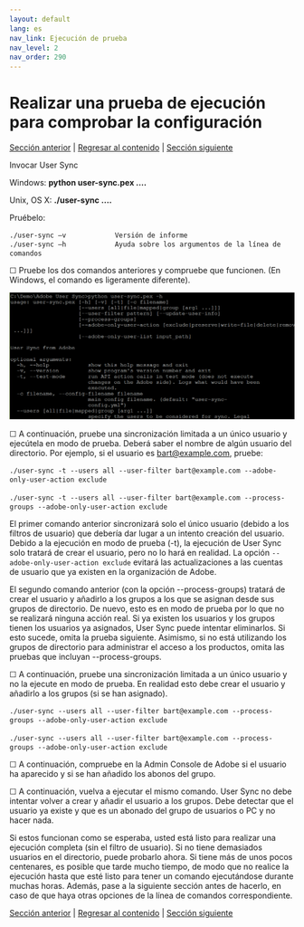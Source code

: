 ```yaml
---
layout: default
lang: es
nav_link: Ejecución de prueba
nav_level: 2
nav_order: 290
---
```


# Realizar una prueba de ejecución para comprobar la configuración

[Sección anterior](setup_config_files.md) \| [Regresar al contenido](index.md) \| [Sección siguiente](monitoring.md)

Invocar User Sync

Windows:      **python user-sync.pex ….**

Unix, OS X:     **./user-sync ….**


Pruébelo:

	./user-sync –v            Versión de informe
	./user-sync –h            Ayuda sobre los argumentos de la línea de comandos

&#9744; Pruebe los dos comandos anteriores y compruebe que funcionen. (En Windows, el comando es ligeramente diferente).


![img](images/test_run_screen.png)

&#9744; A continuación, pruebe una sincronización limitada a un único usuario y ejecútela en modo de prueba. Deberá saber el nombre de algún usuario del directorio. Por ejemplo, si el usuario es bart@example.com, pruebe:


	./user-sync -t --users all --user-filter bart@example.com --adobe-only-user-action exclude

	./user-sync -t --users all --user-filter bart@example.com --process-groups --adobe-only-user-action exclude

El primer comando anterior sincronizará solo el único usuario (debido a los filtros de usuario) que debería dar lugar a un intento creación del usuario. Debido a la ejecución en modo de prueba (-t), la ejecución de User Sync solo tratará de crear el usuario, pero no lo hará en realidad. La opción `--adobe-only-user-action exclude` evitará las actualizaciones a las cuentas de usuario que ya existen en la organización de Adobe.

El segundo comando anterior (con la opción --process-groups) tratará de crear el usuario y añadirlo a los grupos a los que se asignan desde sus grupos de directorio. De nuevo, esto es en modo de prueba por lo que no se realizará ninguna acción real. Si ya existen los usuarios y los grupos tienen los usuarios ya asignados, User Sync puede intentar eliminarlos. Si esto sucede, omita la prueba siguiente. Asimismo, si no está utilizando los grupos de directorio para administrar el acceso a los productos, omita las pruebas que incluyan --process-groups.

&#9744; A continuación, pruebe una sincronización limitada a un único usuario y no la ejecute en modo de prueba. En realidad esto debe crear el usuario y añadirlo a los grupos (si se han asignado). 

	./user-sync --users all --user-filter bart@example.com --process-groups --adobe-only-user-action exclude

	./user-sync --users all --user-filter bart@example.com --process-groups --adobe-only-user-action exclude

&#9744; A continuación, compruebe en la Admin Console de Adobe si el usuario ha aparecido y si se han añadido los abonos del grupo.

&#9744; A continuación, vuelva a ejecutar el mismo comando. User Sync no debe intentar volver a crear y añadir el usuario a los grupos. Debe detectar que el usuario ya existe y que es un abonado del grupo de usuarios o PC y no hacer nada.

Si estos funcionan como se esperaba, usted está listo para realizar una ejecución completa (sin el filtro de usuario). Si no tiene demasiados usuarios en el directorio, puede probarlo ahora. Si tiene más de unos pocos centenares, es posible que tarde mucho tiempo, de modo que no realice la ejecución hasta que esté listo para tener un comando ejecutándose durante muchas horas. Además, pase a la siguiente sección antes de hacerlo, en caso de que haya otras opciones de la línea de comandos correspondiente.




[Sección anterior](setup_config_files.md) \| [Regresar al contenido](index.md) \| [Sección siguiente](monitoring.md)

